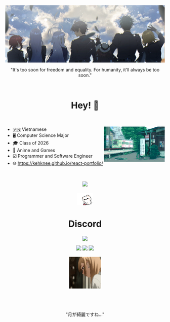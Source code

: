 <img align="center" src="./images/header.png">
<p align="center">"It's too soon for freedom and equality. For humanity, it'll always be too soon."</p>


<br>

<div align="center">
  
# Hey! 👋
  
</div>

<p><br>
  
* 🇻🇳 Vietnamese
<img src="./images/shinkansen.gif" align="right" width=40%></img>
* 🖥️ Computer Science Major
* 🎓 Class of 2026
* 🪷 Anime and Games
* ☑️ Programmer and Software Engineer
* 🌐 https://kehknee.github.io/react-portfolio/ 
<br><br><br>

<div align="center">
  <img src="https://skillicons.dev/icons?i=js,html,css,react,vscode,py,cpp,mysql,github,unreal,ps,linkedin&perline=6"><br><br>
  <img width=10% src="./images/heart-love.gif">
</div>



<div align="center">
  
# Discord

<img align="center" src="https://lanyard.cnrad.dev/api/216063503943860226?idleMessage=From%20Together%20Unto%20Death&hideStatus=true&showDisplayName=true&hideDecoration=false" /></a>

</div>

<div align="center">
<a href="https://steamcommunity.com/id/kennycs2/"><img src="https://img.shields.io/badge/steam-%23000000.svg?style=for-the-badge&logo=steam&logoColor=white"></a>
<a href="https://anilist.co/user/Imagine/"><img src="https://img.shields.io/badge/AniList-AniList-blue?style=for-the-badge&logo=Anilist&logoColor=white&labelColor=blue&color=blue&label="></a>
<a href="https://open.spotify.com/user/3hyqswenlxfxkxqg3aw8e3h9z?si=ff30bb8ef1594bb0"><img src="https://img.shields.io/badge/Spotify-1ED760?style=for-the-badge&logo=spotify&logoColor=white"></a><br><br>
</div>

<div align="center">
<img width=20% src="./images/marin-kitagawa.gif">
</div>

<div align="center">
<br><br><br><br>
"月が綺麗ですね..."

</div>


